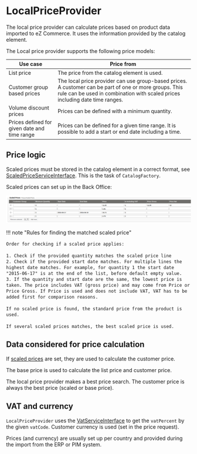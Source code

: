 # LocalPriceProvider

The local price provider can calculate prices based on product data imported to eZ Commerce.
It uses the information provided by the catalog element.

The Local price provider supports the following price models:

| Use case                                     | Price from         |
| -------------------------------------------- | ------------------- |
| List price                                   | The price from the catalog element is used.  |
| Customer group based prices                  | The local price provider can use group-based prices. A customer can be part of one or more groups. This rule can be used in combination with scaled prices including date time ranges. |
| Volume discount prices                       | Prices can be defined with a minimum quantity.            |
| Prices defined for given date and time range | Prices can be defined for a given time range. It is possible to add a start or end date including a time.   |

## Price logic

Scaled prices must be stored in the catalog element in a correct format, see [ScaledPriceServiceInterface](../../ez5scaledpriceservice.md#scaledpriceserviceinterface). This is the task of `CatalogFactory`.

Scaled prices can set up in the Back Office:

![](../../../../../img/price_engine_3.png)

!!! note "Rules for finding the matched scaled price"

    Order for checking if a scaled price applies:

    1. Check if the provided quantity matches the scaled price line
    2. Check if the provided start date matches. For multiple lines the highest date matches. For example, for quantity 1 the start date "2015-06-17" is at the end of the list, before default empty value. 
    3. If the quantity and start date are the same, the lowest price is taken. The price includes VAT (gross price) and may come from Price or Price Gross. If Price is used and does not include VAT, VAT has to be added first for comparison reasons. 

    If no scaled price is found, the standard price from the product is used.

    If several scaled prices matches, the best scaled price is used.

## Data considered for price calculation

If [scaled prices](../../ez5scaledpriceservice.md#scaledpriceserviceinterface) are set, they are used to calculate the customer price.

The base price is used to calculate the list price and customer price.

The local price provider makes a best price search. The customer price is always the best price (scaled or base price).

## VAT and currency

`LocalPriceProvider` uses the [VatServiceInterface](../../localvatservice.md#vatserviceinterface) to get the `vatPercent` by the given `vatCode`.
Customer currency is used (set in the price request).

Prices (and currency) are usually set up per country and provided during the import from the ERP or PIM system.
